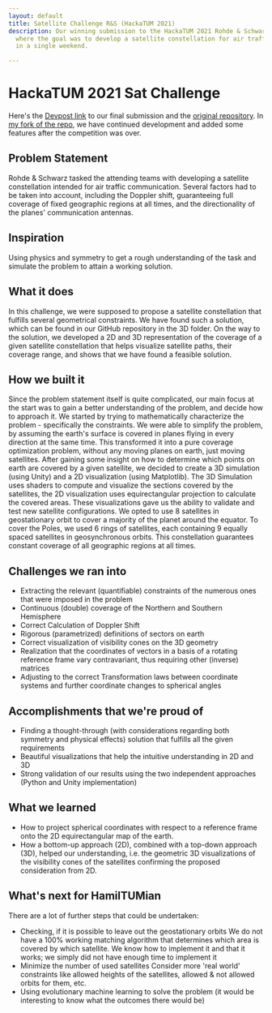 ```yaml
---
layout: default
title: Satellite Challenge R&S (HackaTUM 2021)
description: Our winning submission to the HackaTUM 2021 Rohde & Schwarz Challenge.,
  where the goal was to develop a satellite constellation for air traffic communication
  in a single weekend.

---
```

# HackaTUM 2021 Sat Challenge

Here's the [Devpost link](https://devpost.com/software/hamiltumian "Devpost Link to our submission") to our final submission and the [original repository](https://github.com/RiaRosenauer/SatChallenge "Original Github repository of our challenge submission"). In [my fork of the repo](https://github.com/missing-user/SatChallenge "Fork of the submission with continued development"), we have continued development and added some features after the competition was over.

## Problem Statement

Rohde & Schwarz tasked the attending teams with developing a satellite constellation intended for air traffic communication. Several factors had to be taken into account, including the Doppler shift,  guaranteeing full coverage of fixed geographic regions at all times, and the directionality of the planes' communication antennas.

## Inspiration

Using physics and symmetry to get a rough understanding of the task and simulate the problem to attain a working solution.

## What it does

In this challenge, we were supposed to propose a satellite constellation that fulfills several geometrical constraints. We have found such a solution, which can be found in our GitHub repository in the 3D folder. On the way to the solution, we developed a 2D and 3D representation of the coverage of a given satellite constellation that helps visualize satellite paths, their coverage range, and shows that we have found a feasible solution.

## How we built it

Since the problem statement itself is quite complicated, our main focus at the start was to gain a better understanding of the problem, and decide how to approach it. We started by trying to mathematically characterize the problem - specifically the constraints. We were able to simplify the problem, by assuming the earth's surface is covered in planes flying in every direction at the same time. This transformed it into a pure coverage optimization problem, without any moving planes on earth, just moving satellites. After gaining some insight on how to determine which points on earth are covered by a given satellite, we decided to create a 3D simulation (using Unity) and a 2D visualization (using Matplotlib). The 3D Simulation uses shaders to compute and visualize the sections covered by the satellites, the 2D visualization uses equirectangular projection to calculate the covered areas. These visualizations gave us the ability to validate and test new satellite configurations. We opted to use 8 satellites in geostationary orbit to cover a majority of the planet around the equator. To cover the Poles, we used 6 rings of satellites, each containing 9 equally spaced satellites in geosynchronous orbits. This constellation guarantees constant coverage of all geographic regions at all times.

## Challenges we ran into

* Extracting the relevant (quantifiable) constraints of the numerous ones that were imposed in the problem
* Continuous (double) coverage of the Northern and Southern Hemisphere
* Correct Calculation of Doppler Shift
* Rigorous (parametrized) definitions of sectors on earth
* Correct visualization of visibility cones on the 3D geometry
* Realization that the coordinates of vectors in a basis of a rotating reference frame vary contravariant, thus requiring other (inverse) matrices
* Adjusting to the correct Transformation laws between coordinate systems and further coordinate changes to spherical angles

## Accomplishments that we're proud of

* Finding a thought-through (with considerations regarding both symmetry and physical effects) solution that fulfills all the given requirements
* Beautiful visualizations that help the intuitive understanding in 2D and 3D
* Strong validation of our results using the two independent approaches (Python and Unity implementation)

## What we learned

* How to project spherical coordinates with respect to a reference frame onto the 2D equirectangular map of the earth.
* How a bottom-up approach (2D), combined with a top-down approach (3D), helped our understanding, i.e. the geometric 3D visualizations of the visibility cones of the satellites confirming the proposed consideration from 2D.

## What's next for HamilTUMian

There are a lot of further steps that could be undertaken:

* Checking, if it is possible to leave out the geostationary orbits
  We do not have a 100% working matching algorithm that determines which area is covered by which satellite. We know how to implement it and that it works; we simply did not have enough time to implement it
* Minimize the number of used satellites
  Consider more 'real world' constraints like allowed heights of the satellites, allowed & not allowed orbits for them, etc.
* Using evolutionary machine learning to solve the problem (it would be interesting to know what the outcomes there would be)